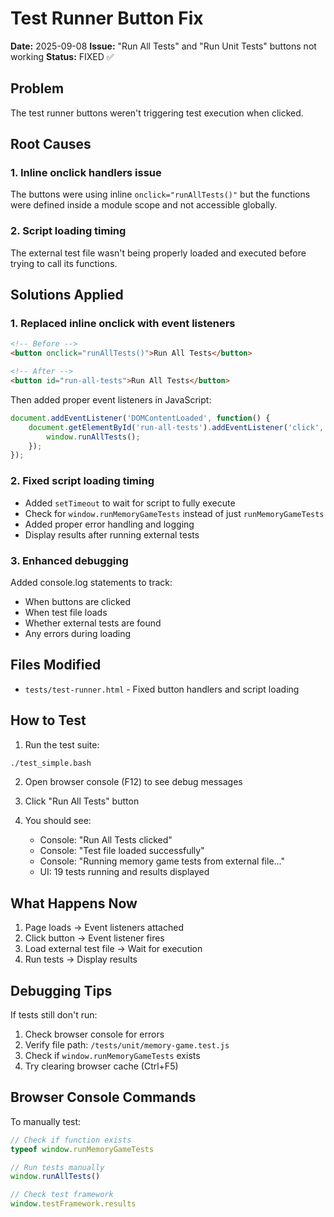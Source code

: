 # Test Runner Button Fix
**Date:** 2025-09-08
**Issue:** "Run All Tests" and "Run Unit Tests" buttons not working
**Status:** FIXED ✅

## Problem
The test runner buttons weren't triggering test execution when clicked.

## Root Causes

### 1. Inline onclick handlers issue
The buttons were using inline `onclick="runAllTests()"` but the functions were defined inside a module scope and not accessible globally.

### 2. Script loading timing
The external test file wasn't being properly loaded and executed before trying to call its functions.

## Solutions Applied

### 1. Replaced inline onclick with event listeners
```html
<!-- Before -->
<button onclick="runAllTests()">Run All Tests</button>

<!-- After -->
<button id="run-all-tests">Run All Tests</button>
```

Then added proper event listeners in JavaScript:
```javascript
document.addEventListener('DOMContentLoaded', function() {
    document.getElementById('run-all-tests').addEventListener('click', function() {
        window.runAllTests();
    });
});
```

### 2. Fixed script loading timing
- Added `setTimeout` to wait for script to fully execute
- Check for `window.runMemoryGameTests` instead of just `runMemoryGameTests`
- Added proper error handling and logging
- Display results after running external tests

### 3. Enhanced debugging
Added console.log statements to track:
- When buttons are clicked
- When test file loads
- Whether external tests are found
- Any errors during loading

## Files Modified
- `tests/test-runner.html` - Fixed button handlers and script loading

## How to Test

1. Run the test suite:
```bash
./test_simple.bash
```

2. Open browser console (F12) to see debug messages

3. Click "Run All Tests" button

4. You should see:
   - Console: "Run All Tests clicked"
   - Console: "Test file loaded successfully"
   - Console: "Running memory game tests from external file..."
   - UI: 19 tests running and results displayed

## What Happens Now

1. Page loads → Event listeners attached
2. Click button → Event listener fires
3. Load external test file → Wait for execution
4. Run tests → Display results

## Debugging Tips

If tests still don't run:
1. Check browser console for errors
2. Verify file path: `/tests/unit/memory-game.test.js`
3. Check if `window.runMemoryGameTests` exists
4. Try clearing browser cache (Ctrl+F5)

## Browser Console Commands

To manually test:
```javascript
// Check if function exists
typeof window.runMemoryGameTests

// Run tests manually
window.runAllTests()

// Check test framework
window.testFramework.results
```


